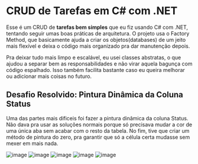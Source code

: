 # CRUD de Tarefas em C# com .NET
Esse é um CRUD de **tarefas bem simples** que eu fiz usando C# com .NET, tentando seguir umas boas práticas de arquitetura. O projeto usa o Factory Method, que basicamente ajuda a criar os objetos(databases) de um jeito mais flexível e deixa o código mais organizado pra dar manutenção depois.

Pra deixar tudo mais limpo e escalável, eu usei classes abstratas, o que ajudou a separar bem as responsabilidades e não virar aquela bagunça com código espalhado. Isso também facilita bastante caso eu queira melhorar ou adicionar mais coisas no futuro.

## Desafio Resolvido: Pintura Dinâmica da Coluna Status
Uma das partes mais dificeis foi fazer a pintura dinâmica da coluna Status. Não dava pra usar as soluções normais porque só precisava mudar a cor de uma única aba sem acabar com o resto da tabela. No fim, tive que criar um método de pintura do zero, pra garantir que só a célula certa mudasse sem mexer em mais nada.


![image](https://github.com/user-attachments/assets/8de4f0a8-c887-41bf-a1e7-7c9ade4b0de9)
![image](https://github.com/user-attachments/assets/225da260-e5f8-4413-9353-e580246eb9ce)
![image](https://github.com/user-attachments/assets/0a93112a-5171-4fe6-a1ef-4eabc5740cf8)
![image](https://github.com/user-attachments/assets/ab87fc0c-7d96-41ea-83e9-69cd78035824)
![image](https://github.com/user-attachments/assets/72ccd80e-8e95-4467-83e2-8bb7afb597ee)

